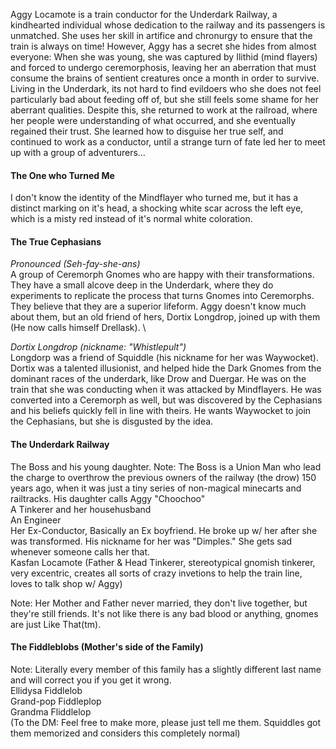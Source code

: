 Aggy Locamote is a train conductor for the Underdark Railway, a kindhearted individual whose dedication to the railway and its passengers is unmatched. She uses her skill in artifice and chronurgy to ensure that the train is always on time! However, Aggy has a secret she hides from almost everyone: When she was young, she was captured by Ilithid (mind flayers) and forced to undergo ceremorphosis, leaving her an aberration that must consume the brains of sentient creatures once a month in order to survive. Living in the Underdark, its not hard to find evildoers who she does not feel particularly bad about feeding off of, but she still feels some shame for her aberrant qualities. Despite this, she returned to work at the railroad, where her people were understanding of what occurred, and she eventually regained their trust. She learned how to disguise her true self, and continued to work as a conductor, until a strange turn of fate led her to meet up with a group of adventurers...

#### The One who Turned Me
I don't know the identity of the Mindflayer who turned me, but it has a distinct marking on it's head, a shocking white scar across the left eye, which is a misty red instead of it's normal white coloration.

#### The True Cephasians 
*Pronounced (Seh-fay-she-ans)* \
A group of Ceremorph Gnomes who are happy with their transformations. They have a small alcove deep in the Underdark, where they do experiments to replicate the process that turns Gnomes into Ceremorphs. They believe that they are a superior lifeform. Aggy doesn't know much about them, but an old friend of hers, Dortix Longdrop, joined up with them (He now calls himself Drellask). \

*Dortix Longdrop (nickname: "Whistlepult")* \
Longdorp was a friend of Squiddle (his nickname for her was Waywocket). Dortix was a talented illusionist, and helped hide the Dark Gnomes from the dominant races of the underdark, like Drow and Duergar. He was on the train that she was conducting when it was attacked by Mindflayers. He was converted into a Ceremorph as well, but was discovered by the Cephasians and his beliefs quickly fell in line with theirs. He wants Waywocket to join the Cephasians, but she is disgusted by the idea. 

#### The Underdark Railway
The Boss and his young daughter. Note: The Boss is a Union Man who lead the charge to overthrow the previous owners of the railway (the drow) 150 years ago, when it was just a tiny series of non-magical minecarts and railtracks. His daughter calls Aggy "Choochoo"\
A Tinkerer and her househusband \
An Engineer \
Her Ex-Conductor, Basically an Ex boyfriend. He broke up w/ her after she was transformed. His nickname for her was "Dimples." She gets sad whenever someone calls her that.  \
Kasfan Locamote (Father & Head Tinkerer, stereotypical gnomish tinkerer, very excentric, creates all sorts of crazy invetions to help the train line, loves to talk shop w/ Aggy) 

Note: Her Mother and Father never married, they don't live together, but they're still friends. It's not like there is any bad blood or anything, gnomes are just Like That(tm).  

#### The Fiddleblobs (Mother's side of the Family)
Note: Literally every member of this family has a slightly different last name and will correct you if you get it wrong. \
Ellidysa Fiddlelob \
Grand-pop Fiddleplop \
Grandma Fliddlelop \
(To the DM: Feel free to make more, please just tell me them. Squiddles got them memorized and considers this completely normal)
